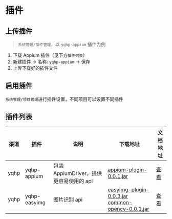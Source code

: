 # 插件

## 上传插件

> `系统管理/插件管理`，以 `yqhp-appium` 插件为例

1. 下载 Appium 插件（见下方`插件列表`）
2. 新建插件 -> 名称: `yqhp-appium` -> 保存
3. 上传下载好的插件文件

## 启用插件

`系统管理/项目管理`进行插件设置，不同项目可以设置不同插件

## 插件列表

| 渠道 | 插件         | 说明                                    | 下载地址                                                                                                                                                                | 文档地址                                                             |
| ---- | ------------ | --------------------------------------- | ----------------------------------------------------------------------------------------------------------------------------------------------------------------------- | -------------------------------------------------------------------- |
| yqhp | yqhp-appium  | 包装 AppiumDriver，提供更容易使用的 api | [appium-plugin-0.0.1.jar](http://139.9.5.56:9000/yqhp-res/appium-plugin-0.0.1.jar)                                                                                      | [查看](https://github.com/yqhp/yqhp/tree/main/agent/plugins/appium)  |
| yqhp | yqhp-easyimg | 图片识别 api                            | [easyimg-plugin-0.0.3.jar](http://139.9.5.56:9000/yqhp-res/easyimg-plugin-0.0.3.jar) [common-opencv-0.0.1.jar](http://139.9.5.56:9000/yqhp-res/common-opencv-0.0.1.jar) | [查看](https://github.com/yqhp/yqhp/tree/main/agent/plugins/easyimg) |

